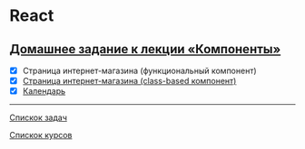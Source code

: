 # React

## [Домашнее задание к лекции «Компоненты»](https://github.com/TomSG03/ra16-homeworks/tree/master/components)

- [x] Страница интернет-магазина (функциональный компонент)
- [x] [Страница интернет-магазина (class-based компонент)](https://github.com/TomSG03/ra-component-class)
- [x] [Календарь](https://github.com/TomSG03/ra-component-calendar)

---
[Спискок задач](https://github.com/TomSG03/ra-homeworks-list)

[Спискок курсов](https://github.com/TomSG03/Training-in-Netology)
